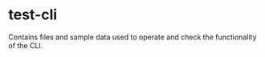 # test-cli

Contains files and sample data used to operate and check the functionality of the CLI.


